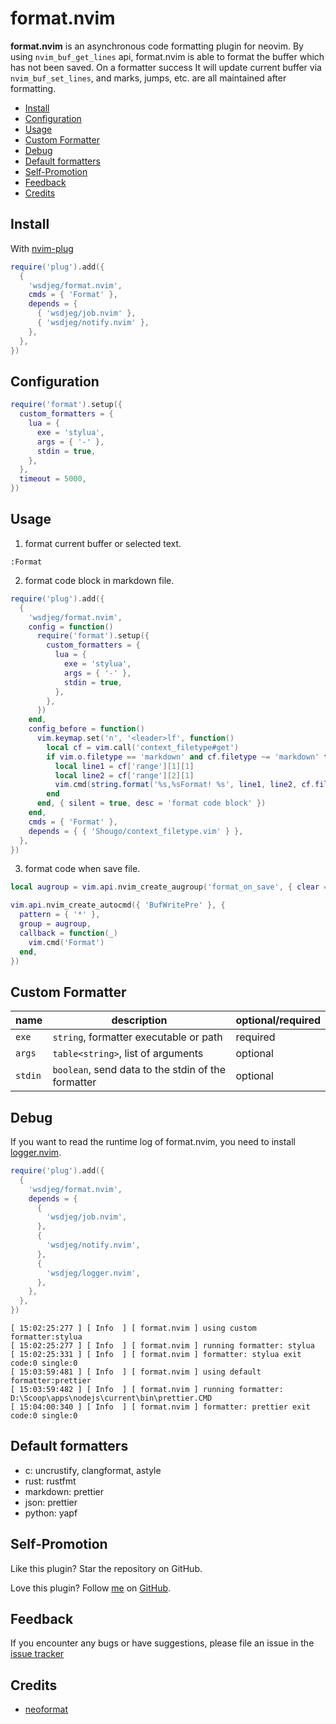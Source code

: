 # format.nvim

**format.nvim** is an asynchronous code formatting plugin for neovim.
By using `nvim_buf_get_lines` api, format.nvim is able to format the buffer which has not been saved.
On a formatter success It will update current buffer via `nvim_buf_set_lines`, and marks, jumps, etc.
are all maintained after formatting.

<!-- vim-markdown-toc GFM -->

- [Install](#install)
- [Configuration](#configuration)
- [Usage](#usage)
- [Custom Formatter](#custom-formatter)
- [Debug](#debug)
- [Default formatters](#default-formatters)
- [Self-Promotion](#self-promotion)
- [Feedback](#feedback)
- [Credits](#credits)

<!-- vim-markdown-toc -->

## Install

With [nvim-plug](https://github.com/wsdjeg/nvim-plug)

```lua
require('plug').add({
  {
    'wsdjeg/format.nvim',
    cmds = { 'Format' },
    depends = {
      { 'wsdjeg/job.nvim' },
      { 'wsdjeg/notify.nvim' },
    },
  },
})
```

## Configuration

```lua
require('format').setup({
  custom_formatters = {
    lua = {
      exe = 'stylua',
      args = { '-' },
      stdin = true,
    },
  },
  timeout = 5000,
})
```

## Usage

1. format current buffer or selected text.

```
:Format
```

2. format code block in markdown file.

```lua
require('plug').add({
  {
    'wsdjeg/format.nvim',
    config = function()
      require('format').setup({
        custom_formatters = {
          lua = {
            exe = 'stylua',
            args = { '-' },
            stdin = true,
          },
        },
      })
    end,
    config_before = function()
      vim.keymap.set('n', '<leader>lf', function()
        local cf = vim.call('context_filetype#get')
        if vim.o.filetype == 'markdown' and cf.filetype ~= 'markdown' then
          local line1 = cf['range'][1][1]
          local line2 = cf['range'][2][1]
          vim.cmd(string.format('%s,%sFormat! %s', line1, line2, cf.filetype))
        end
      end, { silent = true, desc = 'format code block' })
    end,
    cmds = { 'Format' },
    depends = { { 'Shougo/context_filetype.vim' } },
  },
})
```

3. format code when save file.

```lua
local augroup = vim.api.nvim_create_augroup('format_on_save', { clear = true })

vim.api.nvim_create_autocmd({ 'BufWritePre' }, {
  pattern = { '*' },
  group = augroup,
  callback = function(_)
    vim.cmd('Format')
  end,
})
```

## Custom Formatter

| name    | description                                        | optional/required |
| ------- | -------------------------------------------------- | ----------------- |
| `exe`   | `string`, formatter executable or path             | required          |
| `args`  | `table<string>`, list of arguments                 | optional          |
| `stdin` | `boolean`, send data to the stdin of the formatter | optional          |

## Debug

If you want to read the runtime log of format.nvim, you need to install [logger.nvim](http://github.com/wsdjeg/logger.nvim).

```lua
require('plug').add({
  {
    'wsdjeg/format.nvim',
    depends = {
      {
        'wsdjeg/job.nvim',
      },
      {
        'wsdjeg/notify.nvim',
      },
      {
        'wsdjeg/logger.nvim',
      },
    },
  },
})
```

```
[ 15:02:25:277 ] [ Info  ] [ format.nvim ] using custom formatter:stylua
[ 15:02:25:277 ] [ Info  ] [ format.nvim ] running formatter: stylua
[ 15:02:25:331 ] [ Info  ] [ format.nvim ] formatter: stylua exit code:0 single:0
[ 15:03:59:481 ] [ Info  ] [ format.nvim ] using default formatter:prettier
[ 15:03:59:482 ] [ Info  ] [ format.nvim ] running formatter: D:\Scoop\apps\nodejs\current\bin\prettier.CMD
[ 15:04:00:340 ] [ Info  ] [ format.nvim ] formatter: prettier exit code:0 single:0
```

## Default formatters

- c: uncrustify, clangformat, astyle
- rust: rustfmt
- markdown: prettier
- json: prettier
- python: yapf

## Self-Promotion

Like this plugin? Star the repository on
GitHub.

Love this plugin? Follow [me](https://wsdjeg.net/) on
[GitHub](https://github.com/wsdjeg).

## Feedback

If you encounter any bugs or have suggestions, please file an issue in the [issue tracker](https://github.com/wsdjeg/format.nvim/issues)

## Credits

- [neoformat](https://github.com/sbdchd/neoformat)
